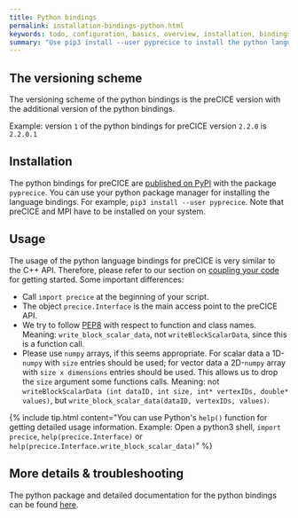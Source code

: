 ```yaml
---
title: Python bindings
permalink: installation-bindings-python.html
keywords: todo, configuration, basics, overview, installation, bindings
summary: "Use pip3 install --user pyprecice to install the python language bindings from PyPI"
---
```


## The versioning scheme

The versioning scheme of the python bindings is the preCICE version with the additional version of the python bindings.

Example: version `1` of the python bindings for preCICE version `2.2.0` is `2.2.0.1`

## Installation

The python bindings for preCICE are [published on PyPI](https://pypi.org/project/pyprecice/) with the package `pyprecice`. You can use your python package manager for installing the language bindings. For example, `pip3 install --user pyprecice`. Note that preCICE and MPI have to be installed on your system.

## Usage

The usage of the python language bindings for preCICE is very similar to the C++ API. Therefore, please refer to our section on [coupling your code](https://precice.org/couple-your-code-overview.html) for getting started. Some important differences:

* Call `import precice` at the beginning of your script.
* The object `precice.Interface` is the main access point to the preCICE API.
* We try to follow [PEP8](https://pep8.org/) with respect to function and class names. Meaning: `write_block_scalar_data`, not `writeBlockScalarData`, since this is a function call.
* Please use `numpy` arrays, if this seems appropriate. For scalar data a 1D-`numpy` with `size` entries should be used; for vector data a 2D-`numpy` array with `size x dimensions` entries should be used. This allows us to drop the `size` argument some functions calls. Meaning: not `writeBlockScalarData (int dataID, int size, int* vertexIDs, double* values)`, but `write_block_scalar_data(dataID, vertexIDs, values)`.

{% include tip.html content="You can use Python's `help()` function for getting detailed usage information. Example: Open a python3 shell, `import precice`,   `help(precice.Interface)` or `help(precice.Interface.write_block_scalar_data)`" %}

## More details & troubleshooting

The python package and detailed documentation for the python bindings can be found [here](https://github.com/precice/python-bindings).
